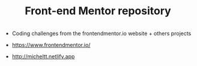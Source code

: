 <h1 style='padding:1rem;font-weight:bold' align='center'>Front-end Mentor repository</h1>

-  Coding challenges from the frontendmentor.io website + others projects

-  https://www.frontendmentor.io/

-  http://micheltt.netlify.app
